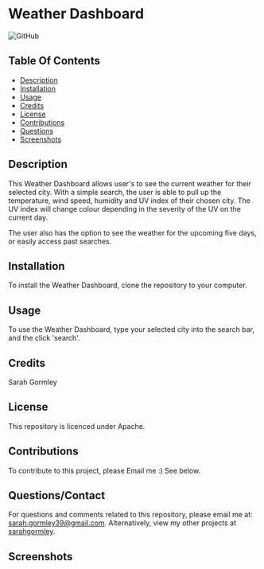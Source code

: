 # Weather Dashboard


![GitHub](https://img.shields.io/badge/license-Apache-yellow.svg)

## Table Of Contents
* [Description](#description)
* [Installation](#installation)
* [Usage](#usage)
* [Credits](#credits)
* [License](#license)
* [Contributions](#contributions)
* [Questions](#questionscontact)
* [Screenshots](#screenshots)


## Description
This Weather Dashboard allows user's to see the current weather for their selected city. With a simple search, the user is able to pull up the temperature, wind speed, humidity and UV index of their chosen city. The UV index will change colour depending in the severity of the UV on the current day. 

The user also has the option to see the weather for the upcoming five days, or easily access past searches. 


## Installation
To install the Weather Dashboard, clone the repository to your computer.

## Usage
To use the Weather Dashboard, type your selected city into the search bar, and the click 'search'.


## Credits
Sarah Gormley


## License
This repository is licenced under Apache.

## Contributions
To contribute to this project, please Email me :) See below.


## Questions/Contact
For questions and comments related to this repository, please email me at: sarah.gormley39@gmail.com. Alternatively, view my other projects at [sarahgormley](https://github.com/sarahgormley).

## Screenshots 